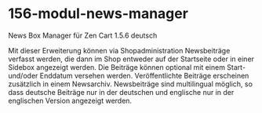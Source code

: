 # 156-modul-news-manager
News Box Manager für Zen Cart 1.5.6 deutsch

Mit dieser Erweiterung können via Shopadministration Newsbeiträge verfasst werden, die dann im Shop entweder auf der Startseite oder in einer Sidebox angezeigt werden.
Die Beiträge können optional mit einem Start- und/oder Enddatum versehen werden.
Veröffentlichte Beiträge erscheinen zusätzlich in einem Newsarchiv.
Newsbeiträge sind multilingual möglich, so dass deutsche Beiträge nur in der deutschen und englische nur in der englischen Version angezeigt werden.
